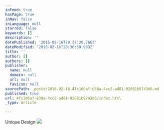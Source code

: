 ```yaml
---
inFeed: true
hasPage: true
inNav: false
inLanguage: null
starred: false
keywords: []
description: ''
datePublished: '2016-02-16T20:37:20.766Z'
dateModified: '2016-02-16T20:36:59.933Z'
title: ''
author: []
authors: []
publisher:
  name: null
  domain: null
  url: null
  favicon: null
sourcePath: _posts/2016-02-16-4fc106af-038a-4cc2-ad81-92081b9743d6.md
published: true
url: 4fc106af-038a-4cc2-ad81-92081b9743d6/index.html
_type: Article

---
```

Unique Design
![](https://the-grid-user-content.s3-us-west-2.amazonaws.com/b030b6b3-c0ed-4cbb-a5ab-afe60d6f8bf2.jpg)